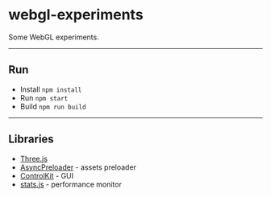 # webgl-experiments

Some WebGL experiments.
___

## Run
- Install `npm install`
- Run `npm start`
- Build `npm run build`
___

## Libraries
- [Three.js](https://github.com/mrdoob/three.js/)
- [AsyncPreloader](https://github.com/dmnsgn/async-preloader) - assets preloader
- [ControlKit](https://github.com/brunoimbrizi/controlkit.js) - GUI
- [stats.js](https://github.com/mrdoob/stats.js/) - performance monitor
